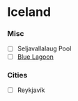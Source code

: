 Iceland
======

### Misc
- [ ] Seljavallalaug Pool
- [ ] [Blue Lagoon](http://www.bluelagoon.com/)

### Cities
- [ ] Reykjavík

